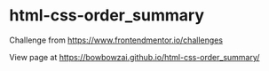 # html-css-order_summary

Challenge from https://www.frontendmentor.io/challenges
 
View page at https://bowbowzai.github.io/html-css-order_summary/
